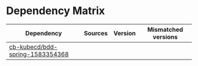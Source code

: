 # Dependency Matrix

Dependency | Sources | Version | Mismatched versions
---------- | ------- | ------- | -------------------
[cb-kubecd/bdd-spring-1583354368](https://github.com/cb-kubecd/bdd-spring-1583354368.git) |  | []() | 
